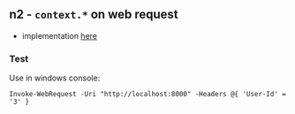 ## n2 - `context.*` on web request

- implementation [here](./exec.go)

### Test

Use in windows console:

`Invoke-WebRequest -Uri "http://localhost:8000" -Headers @{ 'User-Id' = '3' }`